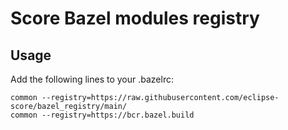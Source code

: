# Score Bazel modules registry

## Usage
Add the following lines to your .bazelrc:
```
common --registry=https://raw.githubusercontent.com/eclipse-score/bazel_registry/main/
common --registry=https://bcr.bazel.build
```
